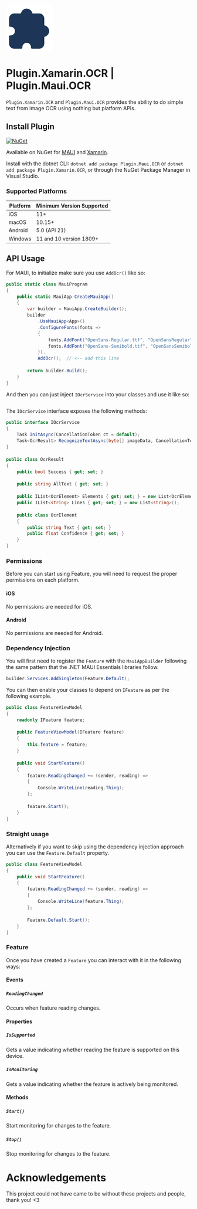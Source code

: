<!-- 
Everything in here is of course optional. If you want to add/remove something, absolutely do so as you see fit.
This example README has some dummy APIs you'll need to replace and only acts as a placeholder for some inspiration that you can fill in with your own functionalities.
-->
![](nuget.png)
# Plugin.Xamarin.OCR | Plugin.Maui.OCR

`Plugin.Xamarin.OCR` and `Plugin.Maui.OCR` provides the ability to do simple text from image OCR using nothing but platform APIs.

## Install Plugin

[![NuGet](https://img.shields.io/nuget/v/Plugin.Maui.OCR.svg?label=NuGet)](https://www.nuget.org/packages/Plugin.Maui.OCR/)

Available on NuGet for [MAUI](http://www.nuget.org/packages/Plugin.Maui.OCR) and [Xamarin](http://www.nuget.org/packages/Plugin.Xamarin.OCR).

Install with the dotnet CLI: `dotnet add package Plugin.Maui.OCR` or `dotnet add package Plugin.Xamarin.OCR`, or through the NuGet Package Manager in Visual Studio.

### Supported Platforms

| Platform | Minimum Version Supported |
|----------|---------------------------|
| iOS      | 11+                       |
| macOS    | 10.15+                    |
| Android  | 5.0 (API 21)              |
| Windows  | 11 and 10 version 1809+   |

## API Usage

For MAUI, to initialize make sure you use `AddOcr()` like so:

```csharp
public static class MauiProgram
{
	public static MauiApp CreateMauiApp()
	{
		var builder = MauiApp.CreateBuilder();
		builder
			.UseMauiApp<App>()
			.ConfigureFonts(fonts =>
			{
				fonts.AddFont("OpenSans-Regular.ttf", "OpenSansRegular");
				fonts.AddFont("OpenSans-Semibold.ttf", "OpenSansSemibold");
			}).
			AddOcr();  // <-- add this line

		return builder.Build();
	}
}
```

And then you can just inject `IOcrService` into your classes and use it like so:

```csharp

```

The `IOcrService` interface exposes the following methods:

```csharp
public interface IOcrService
{
    Task InitAsync(CancellationToken ct = default);
    Task<OcrResult> RecognizeTextAsync(byte[] imageData, CancellationToken ct = default);
}

public class OcrResult
{
    public bool Success { get; set; }

    public string AllText { get; set; }

    public IList<OcrElement> Elements { get; set; } = new List<OcrElement>();
    public IList<string> Lines { get; set; } = new List<string>();

    public class OcrElement
    {
        public string Text { get; set; }
        public float Confidence { get; set; }
    }
}
```

### Permissions

Before you can start using Feature, you will need to request the proper permissions on each platform.

#### iOS

No permissions are needed for iOS.

#### Android

No permissions are needed for Android.

### Dependency Injection

You will first need to register the `Feature` with the `MauiAppBuilder` following the same pattern that the .NET MAUI Essentials libraries follow.

```csharp
builder.Services.AddSingleton(Feature.Default);
```

You can then enable your classes to depend on `IFeature` as per the following example.

```csharp
public class FeatureViewModel
{
    readonly IFeature feature;

    public FeatureViewModel(IFeature feature)
    {
        this.feature = feature;
    }

    public void StartFeature()
    {
        feature.ReadingChanged += (sender, reading) =>
        {
            Console.WriteLine(reading.Thing);
        };

        feature.Start();
    }
}
```

### Straight usage

Alternatively if you want to skip using the dependency injection approach you can use the `Feature.Default` property.

```csharp
public class FeatureViewModel
{
    public void StartFeature()
    {
        feature.ReadingChanged += (sender, reading) =>
        {
            Console.WriteLine(feature.Thing);
        };

        Feature.Default.Start();
    }
}
```

### Feature

Once you have created a `Feature` you can interact with it in the following ways:

#### Events

##### `ReadingChanged`

Occurs when feature reading changes.

#### Properties

##### `IsSupported`

Gets a value indicating whether reading the feature is supported on this device.

##### `IsMonitoring`

Gets a value indicating whether the feature is actively being monitored.

#### Methods

##### `Start()`

Start monitoring for changes to the feature.

##### `Stop()`

Stop monitoring for changes to the feature.

# Acknowledgements

This project could not have came to be without these projects and people, thank you! <3
